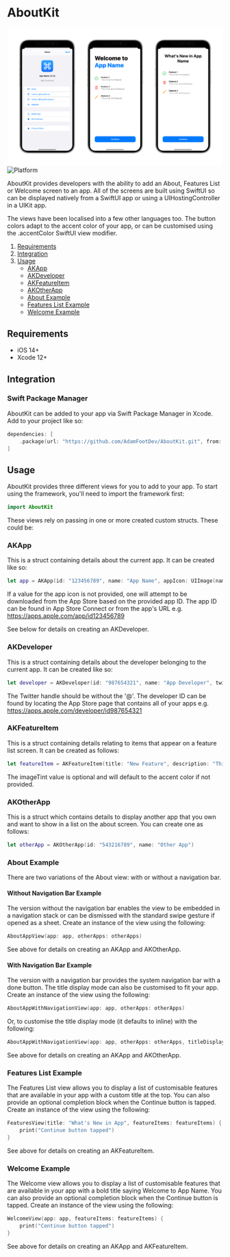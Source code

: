 # AboutKit

![Feature Graphic](https://github.com/AdamFootDev/AboutKit/blob/main/Assets/feature-graphic.png?raw=true)
![Platform](https://img.shields.io/badge/platforms-iOS%2014.0-F28D00.svg)

AboutKit provides developers with the ability to add an About, Features List or Welcome screen to an app. All of the screens are built using SwiftUI so can be displayed natively from a SwiftUI app or using a UIHostingController in a UIKit app.

The views have been localised into a few other languages too. The button colors adapt to the accent color of your app, or can be customised using the .accentColor SwiftUI view modifier.

1. [Requirements](#requirements)
2. [Integration](#integration)
3. [Usage](#usage)
    - [AKApp](#akapp)
    - [AKDeveloper](#akdeveloper)
    - [AKFeatureItem](#akfeatureitem)
    - [AKOtherApp](#akotherapp)
    - [About Example](#about-example)
    - [Features List Example](#features-list-example)
    - [Welcome Example](#welcome-example)

## Requirements

- iOS 14+
- Xcode 12+

## Integration

### Swift Package Manager

AboutKit can be added to your app via Swift Package Manager in Xcode. Add to your project like so:

```swift
dependencies: [
    .package(url: "https://github.com/AdamFootDev/AboutKit.git", from: "1.0.0")
]
```

## Usage

AboutKit provides three different views for you to add to your app. To start using the framework, you'll need to import the framework first:

```swift
import AboutKit
```

These views rely on passing in one or more created custom structs. These could be:

### AKApp

This is a struct containing details about the current app. It can be created like so:

```swift
let app = AKApp(id: "123456789", name: "App Name", appIcon: UIImage(named: "app-icon"), developer: developer, email: "app@example.com", twitterHandle: "AppName", websiteURL: "https://www.example.com", privacyPolicyURL: "https://www.example.com/privacy-policy")
```

If a value for the app icon is not provided, one will attempt to be downloaded from the App Store based on the provided app ID. The app ID can be found in App Store Connect or from the app's URL e.g. <https://apps.apple.com/app/id123456789>

See below for details on creating an AKDeveloper.

### AKDeveloper

This is a struct containing details about the developer belonging to the current app. It can be created like so:

```swift
let developer = AKDeveloper(id: "987654321", name: "App Developer", twitterHandle: "AppDeveloper")
```

The Twitter handle should be without the '@'. The developer ID can be found by locating the App Store page that contains all of your apps e.g. <https://apps.apple.com/developer/id987654321>

### AKFeatureItem

This is a struct containing details relating to items that appear on a feature list screen. It can be created as follows:

```swift
let featureItem = AKFeatureItem(title: "New Feature", description: "This is a cool new feature.", systemImage: "checkmark.circle", imageTint: .green)
```

The imageTint value is optional and will default to the accent color if not provided.

### AKOtherApp

This is a struct which contains details to display another app that you own and want to show in a list on the about screen. You can create one as follows:

```swift
let otherApp = AKOtherApp(id: "543216789", name: "Other App")
```
### About Example

There are two variations of the About view: with or without a navigation bar.

#### Without Navigation Bar Example

The version without the navigation bar enables the view to be embedded in a navigation stack or can be dismissed with the standard swipe gesture if opened as a sheet. Create an instance of the view using the following:

```swift
AboutAppView(app: app, otherApps: otherApps)
```

See above for details on creating an AKApp and AKOtherApp.

#### With Navigation Bar Example

The version with a navigation bar provides the system navigation bar with a done button. The title display mode can also be customised to fit your app. Create an instance of the view using the following:

```swift
AboutAppWithNavigationView(app: app, otherApps: otherApps)
```

Or, to customise the title display mode (it defaults to inline) with the following:

```swift
AboutAppWithNavigationView(app: app, otherApps: otherApps, titleDisplayMode: .large)
```

See above for details on creating an AKApp and AKOtherApp.

### Features List Example

The Features List view allows you to display a list of customisable features that are available in your app with a custom title at the top. You can also provide an optional completion block when the Continue button is tapped. Create an instance of the view using the following:

```swift
FeaturesView(title: "What's New in App", featureItems: featureItems) {
    print("Continue button tapped")
}
```

See above for details on creating an AKFeatureItem.

### Welcome Example

The Welcome view allows you to display a list of customisable features that are available in your app with a bold title saying Welcome to App Name. You can also provide an optional completion block when the Continue button is tapped. Create an instance of the view using the following:

```swift
WelcomeView(app: app, featureItems: featureItems) {
    print("Continue button tapped")
}
```

See above for details on creating an AKApp and AKFeatureItem.
